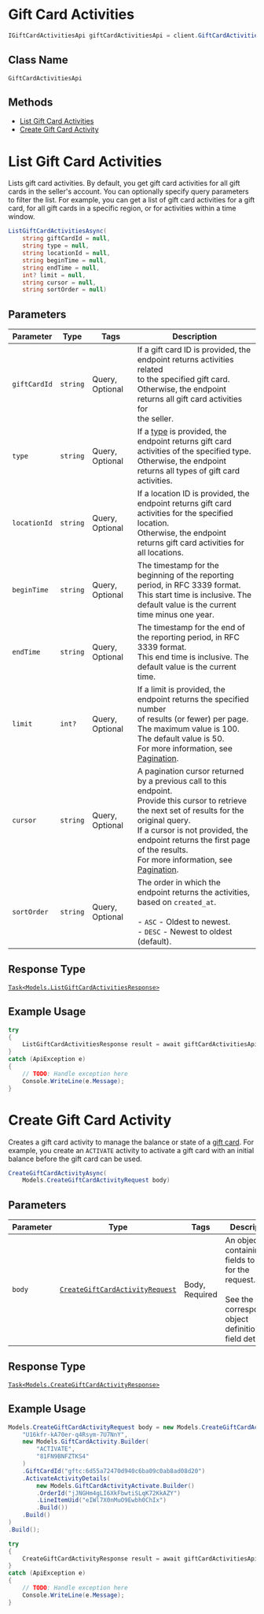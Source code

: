 # Gift Card Activities

```csharp
IGiftCardActivitiesApi giftCardActivitiesApi = client.GiftCardActivitiesApi;
```

## Class Name

`GiftCardActivitiesApi`

## Methods

* [List Gift Card Activities](../../doc/api/gift-card-activities.md#list-gift-card-activities)
* [Create Gift Card Activity](../../doc/api/gift-card-activities.md#create-gift-card-activity)


# List Gift Card Activities

Lists gift card activities. By default, you get gift card activities for all
gift cards in the seller's account. You can optionally specify query parameters to
filter the list. For example, you can get a list of gift card activities for a gift card,
for all gift cards in a specific region, or for activities within a time window.

```csharp
ListGiftCardActivitiesAsync(
    string giftCardId = null,
    string type = null,
    string locationId = null,
    string beginTime = null,
    string endTime = null,
    int? limit = null,
    string cursor = null,
    string sortOrder = null)
```

## Parameters

| Parameter | Type | Tags | Description |
|  --- | --- | --- | --- |
| `giftCardId` | `string` | Query, Optional | If a gift card ID is provided, the endpoint returns activities related<br>to the specified gift card. Otherwise, the endpoint returns all gift card activities for<br>the seller. |
| `type` | `string` | Query, Optional | If a [type](entity:GiftCardActivityType) is provided, the endpoint returns gift card activities of the specified type.<br>Otherwise, the endpoint returns all types of gift card activities. |
| `locationId` | `string` | Query, Optional | If a location ID is provided, the endpoint returns gift card activities for the specified location.<br>Otherwise, the endpoint returns gift card activities for all locations. |
| `beginTime` | `string` | Query, Optional | The timestamp for the beginning of the reporting period, in RFC 3339 format.<br>This start time is inclusive. The default value is the current time minus one year. |
| `endTime` | `string` | Query, Optional | The timestamp for the end of the reporting period, in RFC 3339 format.<br>This end time is inclusive. The default value is the current time. |
| `limit` | `int?` | Query, Optional | If a limit is provided, the endpoint returns the specified number<br>of results (or fewer) per page. The maximum value is 100. The default value is 50.<br>For more information, see [Pagination](https://developer.squareup.com/docs/working-with-apis/pagination). |
| `cursor` | `string` | Query, Optional | A pagination cursor returned by a previous call to this endpoint.<br>Provide this cursor to retrieve the next set of results for the original query.<br>If a cursor is not provided, the endpoint returns the first page of the results.<br>For more information, see [Pagination](https://developer.squareup.com/docs/working-with-apis/pagination). |
| `sortOrder` | `string` | Query, Optional | The order in which the endpoint returns the activities, based on `created_at`.<br><br>- `ASC` - Oldest to newest.<br>- `DESC` - Newest to oldest (default). |

## Response Type

[`Task<Models.ListGiftCardActivitiesResponse>`](../../doc/models/list-gift-card-activities-response.md)

## Example Usage

```csharp
try
{
    ListGiftCardActivitiesResponse result = await giftCardActivitiesApi.ListGiftCardActivitiesAsync();
}
catch (ApiException e)
{
    // TODO: Handle exception here
    Console.WriteLine(e.Message);
}
```


# Create Gift Card Activity

Creates a gift card activity to manage the balance or state of a [gift card](../../doc/models/gift-card.md).
For example, you create an `ACTIVATE` activity to activate a gift card with an initial balance
before the gift card can be used.

```csharp
CreateGiftCardActivityAsync(
    Models.CreateGiftCardActivityRequest body)
```

## Parameters

| Parameter | Type | Tags | Description |
|  --- | --- | --- | --- |
| `body` | [`CreateGiftCardActivityRequest`](../../doc/models/create-gift-card-activity-request.md) | Body, Required | An object containing the fields to POST for the request.<br><br>See the corresponding object definition for field details. |

## Response Type

[`Task<Models.CreateGiftCardActivityResponse>`](../../doc/models/create-gift-card-activity-response.md)

## Example Usage

```csharp
Models.CreateGiftCardActivityRequest body = new Models.CreateGiftCardActivityRequest.Builder(
    "U16kfr-kA70er-q4Rsym-7U7NnY",
    new Models.GiftCardActivity.Builder(
        "ACTIVATE",
        "81FN9BNFZTKS4"
    )
    .GiftCardId("gftc:6d55a72470d940c6ba09c0ab8ad08d20")
    .ActivateActivityDetails(
        new Models.GiftCardActivityActivate.Builder()
        .OrderId("jJNGHm4gLI6XkFbwtiSLqK72KkAZY")
        .LineItemUid("eIWl7X0nMuO9Ewbh0ChIx")
        .Build())
    .Build()
)
.Build();

try
{
    CreateGiftCardActivityResponse result = await giftCardActivitiesApi.CreateGiftCardActivityAsync(body);
}
catch (ApiException e)
{
    // TODO: Handle exception here
    Console.WriteLine(e.Message);
}
```

